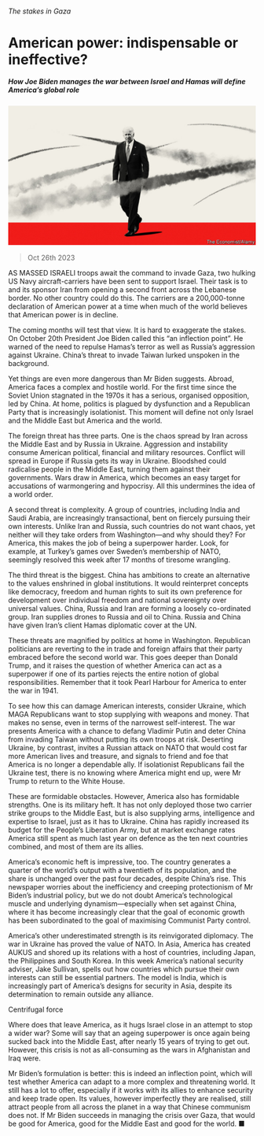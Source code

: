 ###### The stakes in Gaza

# American power: indispensable or ineffective? 

##### How Joe Biden manages the war between Israel and Hamas will define America’s global role 

![image](images/20231028_LDD001.jpg) 

> Oct 26th 2023 

AS MASSED ISRAELI troops await the command to invade Gaza, two hulking US Navy aircraft-carriers have been sent to support Israel. Their task is to  and its sponsor Iran from opening a second front across the Lebanese border. No other country could do this. The carriers are a 200,000-tonne declaration of American power at a time when much of the world believes that American power is in decline.

The coming months will test that view. It is hard to exaggerate the stakes. On October 20th President Joe Biden called this “an inflection point”. He warned of the need to repulse Hamas’s terror as well as Russia’s aggression against Ukraine. China’s threat to invade Taiwan lurked unspoken in the background. 

Yet things are even more dangerous than Mr Biden suggests. Abroad, America faces a complex and hostile world. For the first time since the Soviet Union stagnated in the 1970s it has a serious, organised opposition, led by China. At home, politics is plagued by dysfunction and a Republican Party that is increasingly isolationist. This moment will define not only Israel and the Middle East but America and the world. 

The foreign threat has three parts. One is the chaos spread by Iran across the Middle East and by Russia in Ukraine. Aggression and instability consume American political, financial and military resources. Conflict will spread in Europe if Russia gets its way in Ukraine. Bloodshed could radicalise people in the Middle East, turning them against their governments. Wars draw in America, which becomes an easy target for accusations of warmongering and hypocrisy. All this undermines the idea of a world order.

A second threat is complexity. A group of countries, including India and Saudi Arabia, are increasingly transactional, bent on fiercely pursuing their own interests. Unlike Iran and Russia, such countries do not want chaos, yet neither will they take orders from Washington—and why should they? For America, this makes the job of being a superpower harder. Look, for example, at Turkey’s games over Sweden’s membership of NATO, seemingly resolved this week after 17 months of tiresome wrangling. 

The third threat is the biggest. China has ambitions to create an alternative to the values enshrined in global institutions. It would reinterpret concepts like democracy, freedom and human rights to suit its own preference for development over individual freedom and national sovereignty over universal values. China, Russia and Iran are forming a loosely co-ordinated group. Iran supplies drones to Russia and oil to China. Russia and China have given Iran’s client Hamas diplomatic cover at the UN. 

These threats are magnified by politics at home in Washington. Republican politicians are reverting to the  in trade and foreign affairs that their party embraced before the second world war. This goes deeper than Donald Trump, and it raises the question of whether America can act as a superpower if one of its parties rejects the entire notion of global responsibilities. Remember that it took Pearl Harbour for America to enter the war in 1941.

To see how this can damage American interests, consider Ukraine, which MAGA Republicans want to stop supplying with weapons and money. That makes no sense, even in terms of the narrowest self-interest. The war presents America with a chance to defang Vladimir Putin and deter China from invading Taiwan without putting its own troops at risk. Deserting Ukraine, by contrast, invites a Russian attack on NATO that would cost far more American lives and treasure, and signals to friend and foe that America is no longer a dependable ally. If isolationist Republicans fail the Ukraine test, there is no knowing where America might end up, were Mr Trump to return to the White House.

These are formidable obstacles. However, America also has formidable strengths. One is its military heft. It has not only deployed those two carrier strike groups to the Middle East, but is also supplying arms, intelligence and expertise to Israel, just as it has to Ukraine. China has rapidly increased its budget for the People’s Liberation Army, but at market exchange rates America still spent as much last year on defence as the ten next countries combined, and most of them are its allies.

America’s economic heft is impressive, too. The country generates a quarter of the world’s output with a twentieth of its population, and the share is unchanged over the past four decades, despite China’s rise. This newspaper worries about the inefficiency and creeping protectionism of Mr Biden’s industrial policy, but we do not doubt America’s technological muscle and underlying dynamism—especially when set against China, where it has become increasingly clear that the goal of economic growth has been subordinated to the goal of maximising Communist Party control.

America’s other underestimated strength is its reinvigorated diplomacy. The war in Ukraine has proved the value of NATO. In Asia, America has created AUKUS and shored up its relations with a host of countries, including Japan, the Philippines and South Korea. In  this week America’s national security adviser, Jake Sullivan, spells out how countries which pursue their own interests can still be essential partners. The model is India, which is increasingly part of America’s designs for security in Asia, despite its determination to remain outside any alliance. 

Centrifugal force

Where does that leave America, as it hugs Israel close in an attempt to stop a wider war? Some will say that an ageing superpower is once again being sucked back into the Middle East, after nearly 15 years of trying to get out. However, this crisis is not as all-consuming as the wars in Afghanistan and Iraq were.

Mr Biden’s formulation is better: this is indeed an inflection point, which will test whether America can adapt to a more complex and threatening world. It still has a lot to offer, especially if it works with its allies to enhance security and keep trade open. Its values, however imperfectly they are realised, still attract people from all across the planet in a way that Chinese communism does not. If Mr Biden succeeds in managing the crisis over Gaza, that would be good for America, good for the Middle East and good for the world. ■


